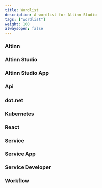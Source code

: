 ```yaml
---
title: Wordlist
description: A wordlist for Altinn Studio
tags: ["wordlist"]
weight: 100
alwaysopen: false
---
```


### Altinn

### Altinn Studio

### Altinn Studio App

### Api

### dot.net 

### Kubernetes

### React

### Service

### Service App

### Service Developer


### Workflow